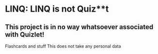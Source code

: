 # LINQ: LINQ is not Quiz**t
## This project is in no way whatsoever associated with Quizlet!
Flashcards and stuff
This does not take any personal data
